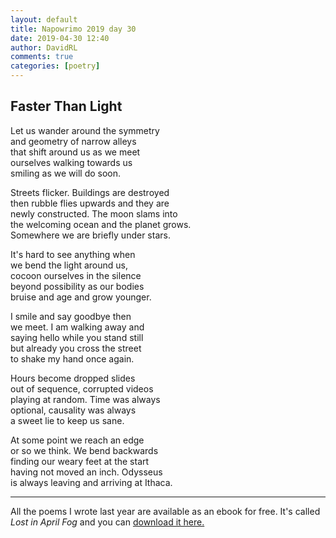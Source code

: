 ```yaml
---  
layout: default  
title: Napowrimo 2019 day 30  
date: 2019-04-30 12:40  
author: DavidRL  
comments: true  
categories: [poetry] 
---  
```

  
<h2>Faster Than Light</h2>  
<!-- /wp:heading -->  

  
<p>Let us wander around the symmetry<br /> and geometry of narrow alleys<br /> that shift around us as we meet<br /> ourselves walking towards us<br /> smiling as we will do soon.</p>  


  
<p>Streets flicker. Buildings are destroyed<br />  
then rubble flies upwards and they are<br />  
newly constructed. The moon slams into<br />  
the welcoming ocean and the planet grows.<br />  
Somewhere we are briefly under stars.</p>  


  
<p>It's hard to see anything when<br />  
we bend the light around us,<br />  
cocoon ourselves in the silence<br />  
beyond possibility as our bodies<br />  
bruise and age and grow younger.</p>  


  
<p>I smile and say goodbye then<br />  
we meet. I am walking away and <br />  
saying hello while you stand still<br />  
but already you cross the street<br />  
to shake my hand once again.</p>  


  
<p>Hours become dropped slides<br />  
out of sequence, corrupted videos<br />  
playing at random. Time was always<br />  
optional, causality was always<br />  
a sweet lie to keep us sane.</p>  


  
<p>At some point we reach an edge<br />  
or so we think. We bend backwards<br />  
finding our weary feet at the start<br />  
having not moved an inch. Odysseus<br />  
is always leaving and arriving at Ithaca.</p>  

<hr>
<p>All the poems I wrote last year are available as an ebook for free. It's called <em>Lost in April Fog </em>and you can <a href="/aprilfog/">download it here. </a></p>  
